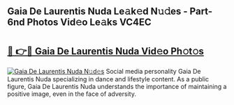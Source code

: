 ## Gaia De Laurentis Nuda Le𝚊k𝚎d N𝚞𝚍es - Part-6nd Photos Vid𝚎o Le𝚊ks VC4EC

# <h2><a href="http://fbbtz0.evod.top/?m=Gaia+De+Laurentis+Nuda">🔗 👉🔴 Gaia De Laurentis Nuda Vid𝚎o Ph𝚘t𝚘s</a></h2>

[![Gaia De Laurentis Nuda N𝚞d𝚎s](https://i.imgur.com/8V9OHl7.gif)](http://fbbtz0.evod.top/?m=Gaia+De+Laurentis+Nuda)
Social media personality Gaia De Laurentis Nuda specializing in dance and lifestyle content. As a public figure, Gaia De Laurentis Nuda understands the importance of maintaining a positive image, even in the face of adversity. 
